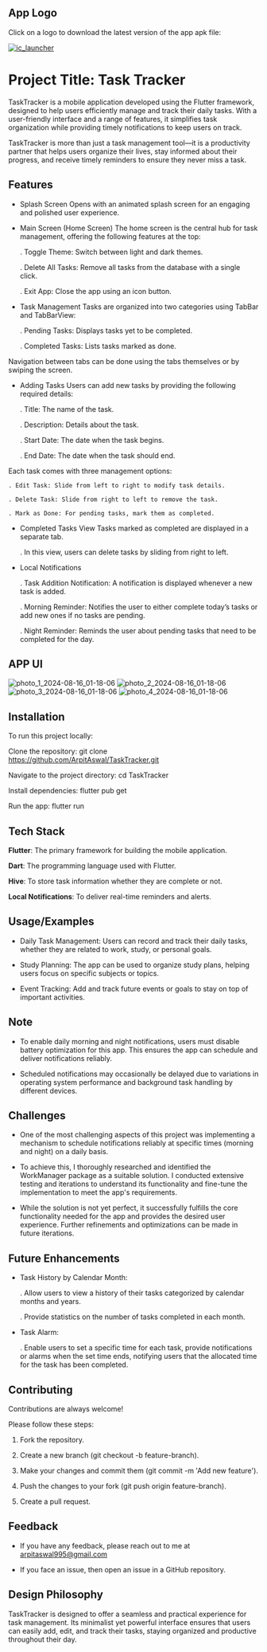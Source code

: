 ## App Logo
Click on a logo to download the latest version of the app apk file:
  
<a href="https://github.com/ArpitAswal/TaskTracker/releases/download/v1.0.0/TaskTracker.apk"> ![ic_launcher](https://github.com/user-attachments/assets/7ae48f6f-cef0-4588-b2d5-89243e7cf083)</a>

# Project Title: Task Tracker

TaskTracker is a mobile application developed using the Flutter framework, designed to help users efficiently manage and track their daily tasks. With a user-friendly interface and a range of features, it simplifies task organization while providing timely notifications to keep users on track.

TaskTracker is more than just a task management tool—it is a productivity partner that helps users organize their lives, stay informed about their progress, and receive timely reminders to ensure they never miss a task.

## Features

- Splash Screen
Opens with an animated splash screen for an engaging and polished user experience.

- Main Screen (Home Screen)
The home screen is the central hub for task management, offering the following features at the top:

     . Toggle Theme: Switch between light and dark themes.

     . Delete All Tasks: Remove all tasks from the database with a single click.

     . Exit App: Close the app using an icon button.

- Task Management
Tasks are organized into two categories using TabBar and TabBarView:

     . Pending Tasks: Displays tasks yet to be completed.

     . Completed Tasks: Lists tasks marked as done.

Navigation between tabs can be done using the tabs themselves or by swiping the screen.

- Adding Tasks
Users can add new tasks by providing the following required details:

    . Title: The name of the task.

    . Description: Details about the task.

    . Start Date: The date when the task begins.

    . End Date: The date when the task should end.

Each task comes with three management options:

    . Edit Task: Slide from left to right to modify task details.
    
    . Delete Task: Slide from right to left to remove the task.
    
    . Mark as Done: For pending tasks, mark them as completed.

- Completed Tasks View
Tasks marked as completed are displayed in a separate tab.

   . In this view, users can delete tasks by sliding from right to left.

- Local Notifications

   . Task Addition Notification: A notification is displayed whenever a new task is added.

   . Morning Reminder: Notifies the user to either complete today’s tasks or add new ones if no tasks are pending.

   . Night Reminder: Reminds the user about pending tasks that need to be completed for the day.

## APP UI

![photo_1_2024-08-16_01-18-06](https://github.com/user-attachments/assets/d9287958-9391-4f60-abdf-6d26571c19c0)
![photo_2_2024-08-16_01-18-06](https://github.com/user-attachments/assets/841ab848-0287-4148-af67-5c02097f858c)
![photo_3_2024-08-16_01-18-06](https://github.com/user-attachments/assets/dd47db21-661e-4164-8b48-055074b1ec7b)
![photo_4_2024-08-16_01-18-06](https://github.com/user-attachments/assets/3743fdaf-2ab2-4836-b84e-ca478472cf37)

## Installation

To run this project locally:

Clone the repository: git clone https://github.com/ArpitAswal/TaskTracker.git

Navigate to the project directory: cd TaskTracker

Install dependencies: flutter pub get

Run the app: flutter run
    
## Tech Stack

**Flutter**: The primary framework for building the mobile application.

**Dart**: The programming language used with Flutter.

**Hive**: To store task information whether they are complete or not.

**Local Notifications**: To deliver real-time reminders and alerts.

## Usage/Examples

- Daily Task Management: Users can record and track their daily tasks, whether they are related to work, study, or personal goals.

- Study Planning: The app can be used to organize study plans, helping users focus on specific subjects or topics.

- Event Tracking: Add and track future events or goals to stay on top of important activities.

## Note

- To enable daily morning and night notifications, users must disable battery optimization for this app. This ensures the app can schedule and deliver notifications reliably.

- Scheduled notifications may occasionally be delayed due to variations in operating system performance and background task handling by different devices.

## Challenges

- One of the most challenging aspects of this project was implementing a mechanism to schedule notifications reliably at specific times (morning and night) on a daily basis.

- To achieve this, I thoroughly researched and identified the WorkManager package as a suitable solution. I conducted extensive testing and iterations to understand its functionality and fine-tune the implementation to meet the app's requirements.

- While the solution is not yet perfect, it successfully fulfills the core functionality needed for the app and provides the desired user experience. Further refinements and optimizations can be made in future iterations.

## Future Enhancements

- Task History by Calendar Month:

   . Allow users to view a history of their tasks categorized by calendar months and years.

   . Provide statistics on the number of tasks completed in each month.

- Task Alarm:

   . Enable users to set a specific time for each task, provide notifications or alarms when the set time ends, notifying users that the allocated time for the task has been completed.
  
## Contributing

Contributions are always welcome!

Please follow these steps:

1. Fork the repository.

2. Create a new branch (git checkout -b feature-branch).

3. Make your changes and commit them (git commit -m 'Add new feature').

4. Push the changes to your fork (git push origin feature-branch).

5. Create a pull request.

## Feedback

- If you have any feedback, please reach out to me at arpitaswal995@gmail.com

- If you face an issue, then open an issue in a GitHub repository.

## Design Philosophy

TaskTracker is designed to offer a seamless and practical experience for task management. Its minimalist yet powerful interface ensures that users can easily add, edit, and track their tasks, staying organized and productive throughout their day.

